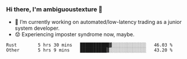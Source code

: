 ### Hi there, I'm ambiguoustexture 👋

<!--
**ambiguoustexture/ambiguoustexture** is a ✨ _special_ ✨ repository because its `README.md` (this file) appears on your GitHub profile.

Here are some ideas to get you started:
-->
- 🔭 I’m currently working on automated/low-latency trading as a junior system developer.
- :worried: Experiencing imposter syndrome now, maybe.

<!--START_SECTION:waka-->

```text
Rust        5 hrs 30 mins   ███████████▓░░░░░░░░░░░░░   46.03 %
Other       5 hrs 9 mins    ██████████▓░░░░░░░░░░░░░░   43.20 %
```

<!--END_SECTION:waka-->
